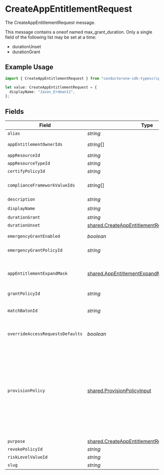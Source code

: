 # CreateAppEntitlementRequest

The CreateAppEntitlementRequest message.

This message contains a oneof named max_grant_duration. Only a single field of the following list may be set at a time:
  - durationUnset
  - durationGrant


## Example Usage

```typescript
import { CreateAppEntitlementRequest } from "conductorone-sdk-typescript/sdk/models/shared";

let value: CreateAppEntitlementRequest = {
  displayName: "Jason_Erdman11",
};
```

## Fields

| Field                                                                                                                                                                                                                                                                                               | Type                                                                                                                                                                                                                                                                                                | Required                                                                                                                                                                                                                                                                                            | Description                                                                                                                                                                                                                                                                                         |
| --------------------------------------------------------------------------------------------------------------------------------------------------------------------------------------------------------------------------------------------------------------------------------------------------- | --------------------------------------------------------------------------------------------------------------------------------------------------------------------------------------------------------------------------------------------------------------------------------------------------- | --------------------------------------------------------------------------------------------------------------------------------------------------------------------------------------------------------------------------------------------------------------------------------------------------- | --------------------------------------------------------------------------------------------------------------------------------------------------------------------------------------------------------------------------------------------------------------------------------------------------- |
| `alias`                                                                                                                                                                                                                                                                                             | *string*                                                                                                                                                                                                                                                                                            | :heavy_minus_sign:                                                                                                                                                                                                                                                                                  | The alias field.                                                                                                                                                                                                                                                                                    |
| `appEntitlementOwnerIds`                                                                                                                                                                                                                                                                            | *string*[]                                                                                                                                                                                                                                                                                          | :heavy_minus_sign:                                                                                                                                                                                                                                                                                  | The appEntitlementOwnerIds field.                                                                                                                                                                                                                                                                   |
| `appResourceId`                                                                                                                                                                                                                                                                                     | *string*                                                                                                                                                                                                                                                                                            | :heavy_minus_sign:                                                                                                                                                                                                                                                                                  | The appResourceId field.                                                                                                                                                                                                                                                                            |
| `appResourceTypeId`                                                                                                                                                                                                                                                                                 | *string*                                                                                                                                                                                                                                                                                            | :heavy_minus_sign:                                                                                                                                                                                                                                                                                  | The appResourceTypeId field.                                                                                                                                                                                                                                                                        |
| `certifyPolicyId`                                                                                                                                                                                                                                                                                   | *string*                                                                                                                                                                                                                                                                                            | :heavy_minus_sign:                                                                                                                                                                                                                                                                                  | The certifyPolicyId field.                                                                                                                                                                                                                                                                          |
| `complianceFrameworkValueIds`                                                                                                                                                                                                                                                                       | *string*[]                                                                                                                                                                                                                                                                                          | :heavy_minus_sign:                                                                                                                                                                                                                                                                                  | The complianceFrameworkValueIds field.                                                                                                                                                                                                                                                              |
| `description`                                                                                                                                                                                                                                                                                       | *string*                                                                                                                                                                                                                                                                                            | :heavy_minus_sign:                                                                                                                                                                                                                                                                                  | The description field.                                                                                                                                                                                                                                                                              |
| `displayName`                                                                                                                                                                                                                                                                                       | *string*                                                                                                                                                                                                                                                                                            | :heavy_check_mark:                                                                                                                                                                                                                                                                                  | The displayName field.                                                                                                                                                                                                                                                                              |
| `durationGrant`                                                                                                                                                                                                                                                                                     | *string*                                                                                                                                                                                                                                                                                            | :heavy_minus_sign:                                                                                                                                                                                                                                                                                  | N/A                                                                                                                                                                                                                                                                                                 |
| `durationUnset`                                                                                                                                                                                                                                                                                     | [shared.CreateAppEntitlementRequestDurationUnset](../../../sdk/models/shared/createappentitlementrequestdurationunset.md)                                                                                                                                                                           | :heavy_minus_sign:                                                                                                                                                                                                                                                                                  | N/A                                                                                                                                                                                                                                                                                                 |
| `emergencyGrantEnabled`                                                                                                                                                                                                                                                                             | *boolean*                                                                                                                                                                                                                                                                                           | :heavy_minus_sign:                                                                                                                                                                                                                                                                                  | The emergencyGrantEnabled field.                                                                                                                                                                                                                                                                    |
| `emergencyGrantPolicyId`                                                                                                                                                                                                                                                                            | *string*                                                                                                                                                                                                                                                                                            | :heavy_minus_sign:                                                                                                                                                                                                                                                                                  | The emergencyGrantPolicyId field.                                                                                                                                                                                                                                                                   |
| `appEntitlementExpandMask`                                                                                                                                                                                                                                                                          | [shared.AppEntitlementExpandMask](../../../sdk/models/shared/appentitlementexpandmask.md)                                                                                                                                                                                                           | :heavy_minus_sign:                                                                                                                                                                                                                                                                                  | The app entitlement expand mask allows the user to get additional information when getting responses containing app entitlement views.                                                                                                                                                              |
| `grantPolicyId`                                                                                                                                                                                                                                                                                     | *string*                                                                                                                                                                                                                                                                                            | :heavy_minus_sign:                                                                                                                                                                                                                                                                                  | The grantPolicyId field.                                                                                                                                                                                                                                                                            |
| `matchBatonId`                                                                                                                                                                                                                                                                                      | *string*                                                                                                                                                                                                                                                                                            | :heavy_minus_sign:                                                                                                                                                                                                                                                                                  | If supplied, it's implied that the entitlement is created before sync and needs to be merged with connector entitlement.                                                                                                                                                                            |
| `overrideAccessRequestsDefaults`                                                                                                                                                                                                                                                                    | *boolean*                                                                                                                                                                                                                                                                                           | :heavy_minus_sign:                                                                                                                                                                                                                                                                                  | The overrideAccessRequestsDefaults field.                                                                                                                                                                                                                                                           |
| `provisionPolicy`                                                                                                                                                                                                                                                                                   | [shared.ProvisionPolicyInput](../../../sdk/models/shared/provisionpolicyinput.md)                                                                                                                                                                                                                   | :heavy_minus_sign:                                                                                                                                                                                                                                                                                  | ProvisionPolicy is a oneOf that indicates how a provision step should be processed.<br/><br/>This message contains a oneof named typ. Only a single field of the following list may be set at a time:<br/>  - connector<br/>  - manual<br/>  - delegated<br/>  - webhook<br/>  - multiStep<br/>  - externalTicket<br/>  - unconfigured<br/> |
| `purpose`                                                                                                                                                                                                                                                                                           | [shared.CreateAppEntitlementRequestPurpose](../../../sdk/models/shared/createappentitlementrequestpurpose.md)                                                                                                                                                                                       | :heavy_minus_sign:                                                                                                                                                                                                                                                                                  | The purpose field.                                                                                                                                                                                                                                                                                  |
| `revokePolicyId`                                                                                                                                                                                                                                                                                    | *string*                                                                                                                                                                                                                                                                                            | :heavy_minus_sign:                                                                                                                                                                                                                                                                                  | The revokePolicyId field.                                                                                                                                                                                                                                                                           |
| `riskLevelValueId`                                                                                                                                                                                                                                                                                  | *string*                                                                                                                                                                                                                                                                                            | :heavy_minus_sign:                                                                                                                                                                                                                                                                                  | The riskLevelValueId field.                                                                                                                                                                                                                                                                         |
| `slug`                                                                                                                                                                                                                                                                                              | *string*                                                                                                                                                                                                                                                                                            | :heavy_minus_sign:                                                                                                                                                                                                                                                                                  | The slug field.                                                                                                                                                                                                                                                                                     |
